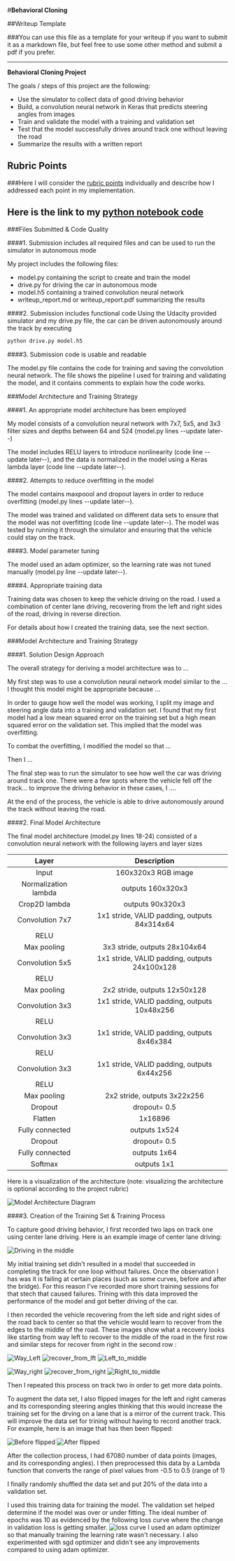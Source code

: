 #**Behavioral Cloning** 

##Writeup Template

###You can use this file as a template for your writeup if you want to submit it as a markdown file, but feel free to use some other method and submit a pdf if you prefer.

---

**Behavioral Cloning Project**

The goals / steps of this project are the following:
* Use the simulator to collect data of good driving behavior
* Build, a convolution neural network in Keras that predicts steering angles from images
* Train and validate the model with a training and validation set
* Test that the model successfully drives around track one without leaving the road
* Summarize the results with a written report


[//]: # (Image References)

[image1]: ./examples/placeholder.png "Model Visualization"
[image2]: ./examples/placeholder.png "Grayscaling"
[image3]: ./examples/placeholder_small.png "Recovery Image"
[image4]: ./examples/placeholder_small.png "Recovery Image"
[image5]: ./examples/placeholder_small.png "Recovery Image"
[image6]: ./examples/placeholder_small.png "Normal Image"
[image7]: ./examples/placeholder_small.png "Flipped Image"

## Rubric Points
###Here I will consider the [rubric points](https://review.udacity.com/#!/rubrics/432/view) individually and describe how I addressed each point in my implementation.  

Here is the link to my [python notebook code](http://localhost:8888/notebooks/CarND-Behavioral-Cloning-P3/model.ipynb)
---
###Files Submitted & Code Quality

####1. Submission includes all required files and can be used to run the simulator in autonomous mode

My project includes the following files:
* model.py containing the script to create and train the model
* drive.py for driving the car in autonomous mode
* model.h5 containing a trained convolution neural network 
* writeup_report.md or writeup_report.pdf summarizing the results

####2. Submission includes functional code
Using the Udacity provided simulator and my drive.py file, the car can be driven autonomously around the track by executing 
```sh
python drive.py model.h5
```

####3. Submission code is usable and readable

The model.py file contains the code for training and saving the convolution neural network. The file shows the pipeline I used for training and validating the model, and it contains comments to explain how the code works.

###Model Architecture and Training Strategy

####1. An appropriate model architecture has been employed

My model consists of a convolution neural network with 7x7, 5x5, and 3x3 filter sizes and depths between 64 and 524 (model.py lines --update later--) 

The model includes RELU layers to introduce nonlinearity (code line --update later--), and the data is normalized in the model using a Keras lambda layer (code line --update later--). 

####2. Attempts to reduce overfitting in the model

The model contains maxpoool and dropout layers in order to reduce overfitting (model.py lines --update later--). 

The model was trained and validated on different data sets to ensure that the model was not overfitting (code line --update later--). The model was tested by running it through the simulator and ensuring that the vehicle could stay on the track.

####3. Model parameter tuning

The model used an adam optimizer, so the learning rate was not tuned manually (model.py line --update later--).

####4. Appropriate training data

Training data was chosen to keep the vehicle driving on the road. I used a combination of center lane driving, recovering from the left and right sides of the road, driving in reverse direction. 

For details about how I created the training data, see the next section. 

###Model Architecture and Training Strategy

####1. Solution Design Approach

The overall strategy for deriving a model architecture was to ...

My first step was to use a convolution neural network model similar to the ... I thought this model might be appropriate because ...

In order to gauge how well the model was working, I split my image and steering angle data into a training and validation set. I found that my first model had a low mean squared error on the training set but a high mean squared error on the validation set. This implied that the model was overfitting. 

To combat the overfitting, I modified the model so that ...

Then I ... 

The final step was to run the simulator to see how well the car was driving around track one. There were a few spots where the vehicle fell off the track... to improve the driving behavior in these cases, I ....

At the end of the process, the vehicle is able to drive autonomously around the track without leaving the road.

####2. Final Model Architecture

The final model architecture (model.py lines 18-24) consisted of a convolution neural network with the following layers and layer sizes

| Layer         		|     Description	        					| 
|:---------------------:|:---------------------------------------------:| 
| Input         		| 160x320x3 RGB image   							| 
| Normalization lambda     	| outputs 160x320x3 	|
| Crop2D lambda     	| outputs 90x320x3 	|
| Convolution 7x7     	| 1x1 stride, VALID padding, outputs 84x314x64 	|
| RELU					|												|
| Max pooling	      	| 3x3 stride,  outputs 28x104x64 				|
| Convolution 5x5     	| 1x1 stride, VALID padding, outputs 24x100x128 	|
| RELU					|												|
| Max pooling	      	| 2x2 stride,  outputs 12x50x128 				|
| Convolution 3x3     	| 1x1 stride, VALID padding, outputs 10x48x256 	|
| RELU					|												|
| Convolution 3x3     	| 1x1 stride, VALID padding, outputs 8x46x384 	|
| RELU					|												|
| Convolution 3x3     	| 1x1 stride, VALID padding, outputs 6x44x256 	|
| RELU					|												|
| Max pooling	      	| 2x2 stride,  outputs 3x22x256 				|
| Dropout					| dropout= 0.5												|
| Flatten					| 1x16896												|
| Fully connected	|   outputs 1x524					|
| Dropout					| dropout= 0.5												|
| Fully connected	|   outputs 1x64					|
| Softmax				| outputs 1x1        												|

Here is a visualization of the architecture (note: visualizing the architecture is optional according to the project rubric)

![Model Architecture Diagram](./writeup_imgs/model.png)

####3. Creation of the Training Set & Training Process

To capture good driving behavior, I first recorded two laps on track one using center lane driving. Here is an example image of center lane driving:

![Driving in the middle](./writeup_imgs/center_normal.jpg)

My initial training set didn't resulted in a model that succeeded in completing the track for one loop without failures. Once the observation I has was it is failing at certain places (such as some curves, before and after the bridge). For this reason I've recorded more short training sessions for that stech that caused failures. Trining with this data improved the performance of the model and got better driving of the car.

I then recorded the vehicle recovering from the left side and right sides of the road back to center so that the vehicle would learn to recover from the edges to the middle of the road. These images show what a recovery looks like starting from way left to recover to the middle of the road in the first row and similar steps for recover from right in the second row :

![Way_Left](./writeup_imgs/Way_Left.jpg)
![recover_from_lft](./writeup_imgs/recover_from_lft.jpg)
![Left_to_middle](./writeup_imgs/Left_to_middle.jpg)


![Way_right](./writeup_imgs/Way_right.jpg)
![recover_from_right](./writeup_imgs/recover_from_right.jpg)
![Right_to_middle](./writeup_imgs/Right_to_middle.jpg)

Then I repeated this process on track two in order to get more data points.

To augment the data set, I also flipped images for the left and right cameras and its corresponding steering angles thinking that this would increase the training set for the drving on a lane that is a mirror of the current track. This will improve the data set for trining without having to record another track. For example, here is an image that has then been flipped:

![Before flipped](./writeup_imgs/recover_from_lft.jpg)
![After flipped](./writeup_imgs/flipped_img.jpg)


After the collection process, I had 67080 number of data points (images, and its corresponding angles). I then preprocessed this data by a Lambda function that converts the range of pixel values from -0.5 to 0.5 (range of 1)


I finally randomly shuffled the data set and put 20% of the data into a validation set. 

I used this training data for training the model. The validation set helped determine if the model was over or under fitting. The ideal number of epochs was 10 as evidenced by the following loss curve where the change in validation loss is getting smaller. 
![loss curve](./writeup_imgs/loss_with_adam_july_15th_model.png)
I used an adam optimizer so that manually training the learning rate wasn't necessary. I also experimented with sgd optimizer and didn't see any improvements compared to using adam optimizer.

